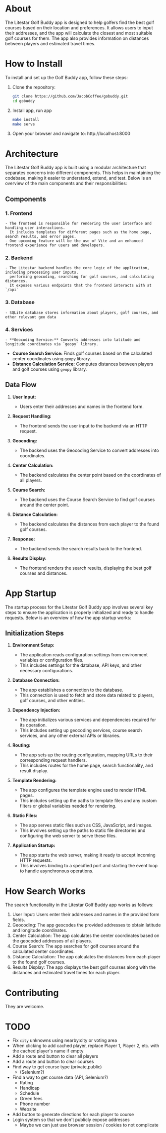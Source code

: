 # About

The Litestar Golf Buddy app is designed to help golfers find the best golf courses based on their location and preferences. 
It allows users to input their addresses, and the app will calculate the closest and most suitable golf courses for them. 
The app also provides information on distances between players and estimated travel times.

# How to Install

To install and set up the Golf Buddy app, follow these steps:

1. Clone the repository:
    ```bash
    git clone https://github.com/JacobCoffee/gobuddy.git
    cd gobuddy
    ```

2. Install app, run app
    ```bash
    make install
    make serve
    ```

3. Open your browser and navigate to: http://localhost:8000

# Architecture

The Litestar Golf Buddy app is built using a modular architecture that separates concerns into different components. 
This helps in maintaining the codebase, making it easier to understand, extend, and test. 
Below is an overview of the main components and their responsibilities:


## Components

### 1. **Frontend**
    - The frontend is responsible for rendering the user interface and handling user interactions. 
      It includes templates for different pages such as the home page, search results, and error pages. 
    - One upcoming feature will be the use of Vite and an enhanced frontend experience for users and developers.

### 2. **Backend**
    - The Litestar backend handles the core logic of the application, including processing user inputs, 
      performing geocoding, searching for golf courses, and calculating distances. 
      It exposes various endpoints that the frontend interacts with at `/api`

### 3. **Database**
    - SQLite database stores information about players, golf courses, and other relevant geo data

### 4. **Services**
    - **Geocoding Service:** Converts addresses into latitude and longitude coordinates via `geopy` library.
  - **Course Search Service:** Finds golf courses based on the calculated center coordinates using `geopy` library.
  - **Distance Calculation Service:** Computes distances between players and golf courses using `geopy` library.

## Data Flow

1. **User Input:**
   - Users enter their addresses and names in the frontend form.
   
2. **Request Handling:**
   - The frontend sends the user input to the backend via an HTTP request.

3. **Geocoding:**
   - The backend uses the Geocoding Service to convert addresses into coordinates.

4. **Center Calculation:**
   - The backend calculates the center point based on the coordinates of all players.

5. **Course Search:**
   - The backend uses the Course Search Service to find golf courses around the center point.

6. **Distance Calculation:**
   - The backend calculates the distances from each player to the found golf courses.

7. **Response:**
   - The backend sends the search results back to the frontend.

8. **Results Display:**
   - The frontend renders the search results, displaying the best golf courses and distances.



# App Startup

The startup process for the Litestar Golf Buddy app involves several key steps to ensure the application is properly 
initialized and ready to handle requests. Below is an overview of how the app startup works:

## Initialization Steps

1. **Environment Setup:**
   - The application reads configuration settings from environment variables or configuration files. 
   - This includes settings for the database, API keys, and other necessary configurations.

2. **Database Connection:**
   - The app establishes a connection to the database. 
   - This connection is used to fetch and store data related to players, golf courses, and other entities.

3. **Dependency Injection:**
   - The app initializes various services and dependencies required for its operation. 
   - This includes setting up geocoding services, course search services, and any other external APIs or libraries.

4. **Routing:**
   - The app sets up the routing configuration, mapping URLs to their corresponding request handlers. 
   - This includes routes for the home page, search functionality, and result display.

5. **Template Rendering:**
   - The app configures the template engine used to render HTML pages. 
   - This includes setting up the paths to template files and any custom filters or global variables needed for rendering.

6. **Static Files:**
   - The app serves static files such as CSS, JavaScript, and images. 
   - This involves setting up the paths to static file directories and configuring the web server to serve these files.

7. **Application Startup:**
   - The app starts the web server, making it ready to accept incoming HTTP requests. 
   - This involves binding to a specified port and starting the event loop to handle asynchronous operations.


# How Search Works

The search functionality in the Litestar Golf Buddy app works as follows:

1. User Input: Users enter their addresses and names in the provided form fields.
2. Geocoding: The app geocodes the provided addresses to obtain latitude and longitude coordinates.
3. Center Calculation: The app calculates the center coordinates based on the geocoded addresses of all players.
4. Course Search: The app searches for golf courses around the calculated center coordinates.
5. Distance Calculation: The app calculates the distances from each player to the found golf courses.
6. Results Display: The app displays the best golf courses along with the distances and estimated travel times for each player.

# Contributing

They are welcome.

# TODO

- Fix `city` unknowns using nearby:city or voting area
- When clicking to add cached player, replace Player 1, Player 2, etc. with the cached player's name if empty
- Add a route and button to clear all players
- Add a route and button to clear courses
- Find way to get course type (private,public)
  - (Selenium?)
- Find a way to get course data (API, Selenium?)
  - Rating
  - Handicap
  - Schedule
  - Green fees
  - Phone number
  - Website
- Add button to generate directions for each player to course
- Login system so that we don't publicly expose addresses
  - Maybe we can just use browser session / cookies to not complicate
